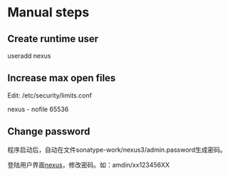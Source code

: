 # Manual steps

## Create runtime user

useradd nexus

## Increase max open files

Edit: /etc/security/limits.conf

nexus - nofile 65536

## Change password

程序启动后，自动在文件sonatype-work/nexus3/admin.password生成密码。

登陆用户界面[nexus](http://&lt;host&gt;:8081)，修改密码。如：amdin/xx123456XX

